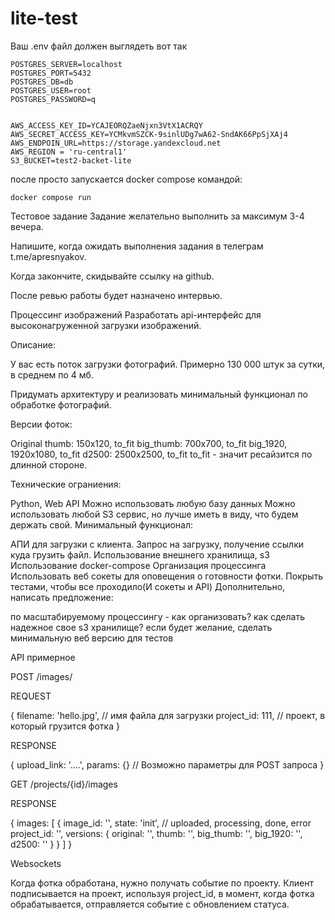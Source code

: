 # lite-test
Ваш .env файл должен выглядеть вот так
```
POSTGRES_SERVER=localhost
POSTGRES_PORT=5432
POSTGRES_DB=db
POSTGRES_USER=root
POSTGRES_PASSWORD=q


AWS_ACCESS_KEY_ID=YCAJEORQZaeNjxn3VtX1ACRQY
AWS_SECRET_ACCESS_KEY=YCMkvmSZCK-9sinlUDg7wA62-SndAK66PpSjXAj4
AWS_ENDPOIN_URL=https://storage.yandexcloud.net
AWS_REGION = 'ru-central1'
S3_BUCKET=test2-backet-lite
```
после просто запускается docker compose командой:
```
docker compose run
```

Тестовое задание
Задание желательно выполнить за максимум 3-4 вечера.

Напишите, когда ожидать выполнения задания в телеграм t.me/apresnyakov.

Когда закончите, скидывайте ссылку на github.

После ревью работы будет назначено интервью.

Процессинг изображений
Разработать api-интерфейс для высоконагруженной загрузки изображений.

Описание:

У вас есть поток загрузки фотографий. Примерно 130 000 штук за сутки, в среднем по 4 мб.

Придумать архитектуру и реализовать минимальный функционал по обработке фотографий.

Версии фоток:

Original
thumb: 150x120, to_fit
big_thumb: 700x700, to_fit
big_1920, 1920x1080, to_fit
d2500: 2500x2500, to_fit
to_fit - значит ресайзится по длинной стороне.

Технические ограниения:

Python, Web API
Можно использовать любую базу данных
Можно использовать любой S3 сервис, но лучше иметь в виду, что будем держать свой.
Минимальный функционал:

АПИ для загрузки с клиента. Запрос на загрузку, получение ссылки куда грузить файл.
Использование внешнего хранилища, s3
Использование docker-compose
Организация процессинга
Использовать веб сокеты для оповещения о готовности фотки.
Покрыть тестами, чтобы все проходило(И сокеты и API)
Дополнительно, написать предложение:

по масштабируемому процессингу - как организовать?
как сделать надежное свое s3 хранилище?
если будет желание, сделать минимальную веб версию для тестов

API примерное

POST /images/

REQUEST

{
 filename: 'hello.jpg', // имя файла для загрузки
 project_id: 111, // проект, в который грузится фотка
}

RESPONSE

{
   upload_link: '....',
   params: {} // Возможно параметры для POST запроса
}

GET /projects/{id}/images

RESPONSE

{
 images: [
  {
   image_id: '',
   state: 'init', // uploaded, processing, done, error
   project_id: '',
   versions: {
    original: '',
    thumb: '',
    big_thumb: '',
    big_1920: '',
    d2500: ''
   }
  }
 ]
}

Websockets

Когда фотка обработана, нужно получать событие по проекту. Клиент подписывается на проект, используя project_id, в момент, когда фотка обрабатывается, отправляется событие с обновлением статуса.
